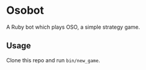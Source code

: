 # Osobot

A Ruby bot which plays OSO, a simple strategy game.

## Usage

Clone this repo and run `bin/new_game`.
